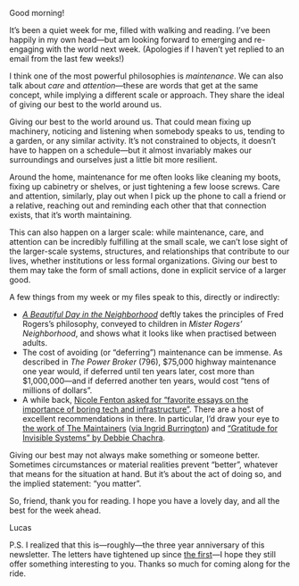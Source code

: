 Good morning!

It’s been a quiet week for me, filled with walking and reading. I’ve been happily in my own head—but am looking forward to emerging and re-engaging with the world next week. (Apologies if I haven’t yet replied to an email from the last few weeks!)

I think one of the most powerful philosophies is _maintenance_. We can also talk about _care_ and _attention_—these are words that get at the same concept, while implying a different scale or approach. They share the ideal of giving our best to the world around us.

Giving our best to the world around us. That could mean fixing up machinery, noticing and listening when somebody speaks to us, tending to a garden, or any similar activity. It’s not constrained to objects, it doesn’t have to happen on a schedule—but it almost invariably makes our surroundings and ourselves just a little bit more resilient.

Around the home, maintenance for me often looks like cleaning my boots, fixing up cabinetry or shelves, or just tightening a few loose screws. Care and attention, similarly, play out when I pick up the phone to call a friend or a relative, reaching out and reminding each other that that connection exists, that it’s worth maintaining.

This can also happen on a larger scale: while maintenance, care, and attention can be incredibly fulfilling at the small scale, we can’t lose sight of the larger-scale systems, structures, and relationships that contribute to our lives, whether institutions or less formal organizations. Giving our best to them may take the form of small actions, done in explicit service of a larger good.

A few things from my week or my files speak to this, directly or indirectly:

- [_A Beautiful Day in the Neighborhood_](https://letterboxd.com/film/a-beautiful-day-in-the-neighborhood/) deftly takes the principles of Fred Rogers’s philosophy, conveyed to children in _Mister Rogers’ Neighborhood_, and shows what it looks like when practised between adults.
- The cost of avoiding (or “deferring”) maintenance can be immense. As described in _The Power Broker_ (796), $75,000 highway maintenance one year would, if deferred until ten years later, cost more than $1,000,000—and if deferred another ten years, would cost “tens of millions of dollars”.
- A while back, [Nicole Fenton asked for “favorite essays on the importance of boring tech and infrastructure”](https://twitter.com/nicoleslaw/status/1249701733762285568). There are a host of excellent recommendations in there. In particular, I’d draw your eye to [the work of The Maintainers](https://themaintainers.org/program) ([via Ingrid Burrington](https://twitter.com/lifewinning/status/1249772423815315464)) and [“Gratitude for Invisible Systems” by Debbie Chachra](https://www.theatlantic.com/technology/archive/2017/05/gratitude-for-invisible-systems/526344/).

Giving our best may not always make something or someone better. Sometimes circumstances or material realities prevent “better”, whatever that means for the situation at hand. But it’s about the act of doing so, and the implied statement: “you matter”.

So, friend, thank you for reading. I hope you have a lovely day, and all the best for the week ahead.

Lucas

P.S. I realized that this is—roughly—the three year anniversary of this newsletter. The letters have tightened up since [the first](https://lucascherkewski.com/hit-and-miss/1-earthworming/)—I hope they still offer something interesting to you. Thanks so much for coming along for the ride.